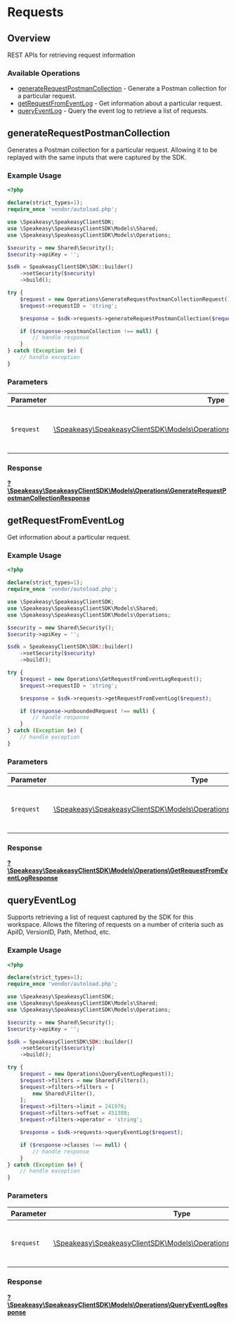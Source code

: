 # Requests


## Overview

REST APIs for retrieving request information

### Available Operations

* [generateRequestPostmanCollection](#generaterequestpostmancollection) - Generate a Postman collection for a particular request.
* [getRequestFromEventLog](#getrequestfromeventlog) - Get information about a particular request.
* [queryEventLog](#queryeventlog) - Query the event log to retrieve a list of requests.

## generateRequestPostmanCollection

Generates a Postman collection for a particular request. 
Allowing it to be replayed with the same inputs that were captured by the SDK.

### Example Usage

```php
<?php

declare(strict_types=1);
require_once 'vendor/autoload.php';

use \Speakeasy\SpeakeasyClientSDK;
use \Speakeasy\SpeakeasyClientSDK\Models\Shared;
use \Speakeasy\SpeakeasyClientSDK\Models\Operations;

$security = new Shared\Security();
$security->apiKey = '';

$sdk = SpeakeasyClientSDK\SDK::builder()
    ->setSecurity($security)
    ->build();

try {
    $request = new Operations\GenerateRequestPostmanCollectionRequest();
    $request->requestID = 'string';

    $response = $sdk->requests->generateRequestPostmanCollection($request);

    if ($response->postmanCollection !== null) {
        // handle response
    }
} catch (Exception $e) {
    // handle exception
}
```

### Parameters

| Parameter                                                                                                                                                     | Type                                                                                                                                                          | Required                                                                                                                                                      | Description                                                                                                                                                   |
| ------------------------------------------------------------------------------------------------------------------------------------------------------------- | ------------------------------------------------------------------------------------------------------------------------------------------------------------- | ------------------------------------------------------------------------------------------------------------------------------------------------------------- | ------------------------------------------------------------------------------------------------------------------------------------------------------------- |
| `$request`                                                                                                                                                    | [\Speakeasy\SpeakeasyClientSDK\Models\Operations\GenerateRequestPostmanCollectionRequest](../../Models/Operations/GenerateRequestPostmanCollectionRequest.md) | :heavy_check_mark:                                                                                                                                            | The request object to use for the request.                                                                                                                    |


### Response

**[?\Speakeasy\SpeakeasyClientSDK\Models\Operations\GenerateRequestPostmanCollectionResponse](../../Models/Operations/GenerateRequestPostmanCollectionResponse.md)**


## getRequestFromEventLog

Get information about a particular request.

### Example Usage

```php
<?php

declare(strict_types=1);
require_once 'vendor/autoload.php';

use \Speakeasy\SpeakeasyClientSDK;
use \Speakeasy\SpeakeasyClientSDK\Models\Shared;
use \Speakeasy\SpeakeasyClientSDK\Models\Operations;

$security = new Shared\Security();
$security->apiKey = '';

$sdk = SpeakeasyClientSDK\SDK::builder()
    ->setSecurity($security)
    ->build();

try {
    $request = new Operations\GetRequestFromEventLogRequest();
    $request->requestID = 'string';

    $response = $sdk->requests->getRequestFromEventLog($request);

    if ($response->unboundedRequest !== null) {
        // handle response
    }
} catch (Exception $e) {
    // handle exception
}
```

### Parameters

| Parameter                                                                                                                                 | Type                                                                                                                                      | Required                                                                                                                                  | Description                                                                                                                               |
| ----------------------------------------------------------------------------------------------------------------------------------------- | ----------------------------------------------------------------------------------------------------------------------------------------- | ----------------------------------------------------------------------------------------------------------------------------------------- | ----------------------------------------------------------------------------------------------------------------------------------------- |
| `$request`                                                                                                                                | [\Speakeasy\SpeakeasyClientSDK\Models\Operations\GetRequestFromEventLogRequest](../../Models/Operations/GetRequestFromEventLogRequest.md) | :heavy_check_mark:                                                                                                                        | The request object to use for the request.                                                                                                |


### Response

**[?\Speakeasy\SpeakeasyClientSDK\Models\Operations\GetRequestFromEventLogResponse](../../Models/Operations/GetRequestFromEventLogResponse.md)**


## queryEventLog

Supports retrieving a list of request captured by the SDK for this workspace.
Allows the filtering of requests on a number of criteria such as ApiID, VersionID, Path, Method, etc.

### Example Usage

```php
<?php

declare(strict_types=1);
require_once 'vendor/autoload.php';

use \Speakeasy\SpeakeasyClientSDK;
use \Speakeasy\SpeakeasyClientSDK\Models\Shared;
use \Speakeasy\SpeakeasyClientSDK\Models\Operations;

$security = new Shared\Security();
$security->apiKey = '';

$sdk = SpeakeasyClientSDK\SDK::builder()
    ->setSecurity($security)
    ->build();

try {
    $request = new Operations\QueryEventLogRequest();
    $request->filters = new Shared\Filters();
    $request->filters->filters = [
        new Shared\Filter(),
    ];
    $request->filters->limit = 241978;
    $request->filters->offset = 451388;
    $request->filters->operator = 'string';

    $response = $sdk->requests->queryEventLog($request);

    if ($response->classes !== null) {
        // handle response
    }
} catch (Exception $e) {
    // handle exception
}
```

### Parameters

| Parameter                                                                                                               | Type                                                                                                                    | Required                                                                                                                | Description                                                                                                             |
| ----------------------------------------------------------------------------------------------------------------------- | ----------------------------------------------------------------------------------------------------------------------- | ----------------------------------------------------------------------------------------------------------------------- | ----------------------------------------------------------------------------------------------------------------------- |
| `$request`                                                                                                              | [\Speakeasy\SpeakeasyClientSDK\Models\Operations\QueryEventLogRequest](../../Models/Operations/QueryEventLogRequest.md) | :heavy_check_mark:                                                                                                      | The request object to use for the request.                                                                              |


### Response

**[?\Speakeasy\SpeakeasyClientSDK\Models\Operations\QueryEventLogResponse](../../Models/Operations/QueryEventLogResponse.md)**

